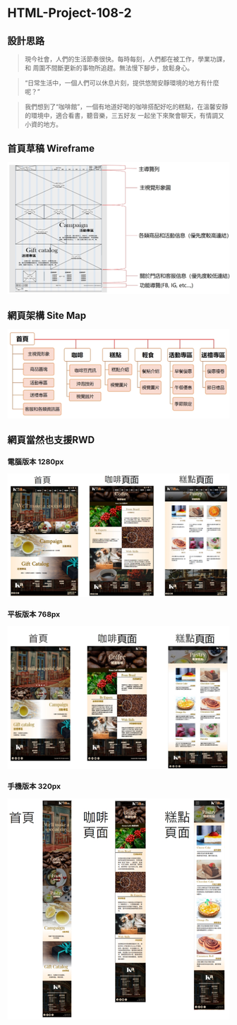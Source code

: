 # HTML-Project-108-2

## 設計思路

> 現今社會，人們的生活節奏很快。每時每刻，人們都在被工作，學業功課，和 周圍不間斷更新的事物所追趕。無法慢下腳步，放鬆身心。

> “日常生活中，一個人們可以休息片刻，提供悠閒安靜環境的地方有什麼呢？”

> 我們想到了“咖啡館”，一個有地道好喝的咖啡搭配好吃的糕點，在溫馨安靜的環境中，適合看書，聽音樂，三五好友 一起坐下來聚會聊天，有情調又小資的地方。

## 首頁草稿 Wireframe
![Wireframe](https://github.com/HengWeiBin/HTML-Project-108-2/blob/master/readme_wireframe.jpg)

## 網頁架構 Site Map
![Sitemap](https://github.com/HengWeiBin/HTML-Project-108-2/blob/master/readme_sitemap.jpg)



## 網頁當然也支援RWD

### 電腦版本 1280px
![rwd1280](https://github.com/HengWeiBin/HTML-Project-108-2/blob/master/readme_rwd1280.jpg)

### 平板版本 768px
![rwd768](https://github.com/HengWeiBin/HTML-Project-108-2/blob/master/readme_rwd768.jpg)

### 手機版本 320px
![rwd320](https://github.com/HengWeiBin/HTML-Project-108-2/blob/master/readme_rwd320.jpg)
